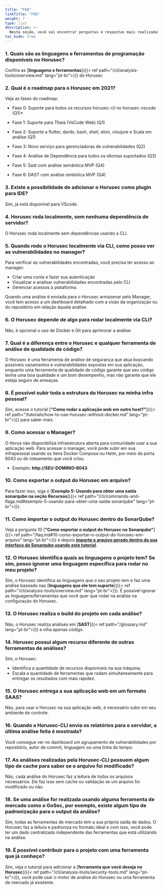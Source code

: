 ```yaml
---
title: "FAQ"
linkTitle: "FAQ"
weight: 7
type: list
description: >-
  Nesta seção, você vai encontrar perguntas e respostas mais realizadas pela comunidade sobre o Horusec.
toc_hide: true
---
```


### **1. Quais são as linguagens e ferramentas de programação disponíveis no Horusec?**

Confira as [**linguagens e ferramentas**]({{< ref path="/cli/analysis-tools/overview.md" lang="pt-br">}}) do Horusec

### **2. Qual é o roadmap para o Horusec em 2021?**

Veja as fases do roadmap:

* Fase 0: Suporte para todos os recursos horusec-cli no horusec-vscode (Q1)*

* Fase 1: Suporte para Theia (VsCode Web) (Q1)

* Fase 2: Suporte a flutter, dardo, bash, shell, elixir, cloujure e Scala em análise (Q1)

* Fase 3: Novo serviço para gerenciadoras de vulnerabilidades (Q2)

* Fase 4: Análise de Dependência para todos os idiomas suportados (Q3)

* Fase 5: Sast com análise semântica MVP (Q4)

* Fase 6: DAST com análise simbólica MVP (Q4)
 
### **3. Existe a possibilidade de adicionar o Horusec como plugin para IDE?** 

Sim, já está disponível para VScode.

### **4.  Horusec roda localmente, sem nenhuma dependência de servidor?** 

O Horusec roda localmente sem dependências usando a CLI.

### **5. Quando rodo o Horusec localmente via CLI, como posso ver as vulnerabilidades no manager?** 

Para verificar as vulnerabilidades encontradas, você precisa ter acesso ao manager: 

* Criar uma conta e fazer sua autenticação
* Visualizar e analisar vulnerabilidades encontradas pelo CLI
* Gerenciar acessos à plataforma.

Quando uma análise é enviada para o Horusec armazenar pelo Manager, você tem acesso a um dashboard detalhado com a visão da organização ou do repositório em relação àquela análise.

### **6. O Horusec depende de algo para rodar localmente via CLI?** 

Não, é opcional o uso de Docker e Git para aprimorar a análise.

### **7. Qual é a diferença entre o Horusec e qualquer ferramenta de análise de qualidade de código?** 

O Horusec é uma ferramenta de análise de segurança que atua buscando possíveis vazamentos e vulnerabilidades expostas em sua aplicação, enquanto uma ferramenta de qualidade de código garante que seu código tenha uma boa qualidade e um bom desempenho, mas não garante que ele esteja seguro de ameaças.

### **8. É possível subir toda a estrutura do Horusec na minha infra pessoal?** 

Sim, acesse o tutorial [**"Como rodar a aplicação web em outro host?"**]({{< ref path="/tutorials/how-to-use-horusec-without-docker.md" lang="pt-br">}}) para saber mais.
 
### **9. Como acessar o Manager?**  

O Horus não disponibiliza infraestrutura aberta para comunidade usar a sua aplicação web. 
Para acessar o manager, você pode subir em sua infrapessoal usando os itens Docker Compose ou Helm, por meio da porta 8043 ou do roteamento que você criou. 
- Exemplo: **http://SEU-DOMINIO:8043**.
 
### **10. Como exportar o output do Horusec em arquivo?** 

Para fazer isso, siga o [**Exemplo 5: Usando para obter uma saída sonarqube na seção Recursos**]({{< ref path="/cli/commands-and-flags.md#exemplo-5-usando-para-obter-uma-saída-sonarqube" lang="pt-br">}}).

### **11. Como importar o output do Horusec dentro do SonarQube?**  

Veja a pergunta 10 [**"Como exportar o output do Horusec no Sonarqube"**]({{< ref path="/faq.md#10-como-exportar-o-output-do-horusec-em-arquivo" lang="pt-br">}}) e depois [**importe o arquivo gerado dentro da sua interface do Sonarqube usando este tutorial**](https://docs.sonarqube.org/latest/analysis/generic-issue/).


### **12. O Horusec identifica quais as linguagens o projeto tem? Se sim, posso ignorar uma linguagem específica para rodar no meu projeto?**  
 Sim, o Horusec identifica as linguagens que o seu projeto tem e faz uma análise baseado nas [**linguagens que ele tem suporte**]({{< ref path="/cli/analysis-tools/overview.md" lang="pt-br">}}). É possível ignorar as linguagens/ferramentas que você quer que rodar na análise na configuração do Horusec.


### **13.  O Horusec realiza o build do projeto em cada análise?**  
Não, o Horusec realiza análises em [**SAST**]{{< ref path="/glossary.md" lang="pt-br">}}) e olha apenas código. 

### **14. Horusec possui algum recurso diferente de outras ferramentas de análises?**  
Sim, o Horusec:
- Identifica a quantidade de recursos disponíveis na sua máquina;
- Escala a quantidade de ferramentas que rodam simultaneamente para entregar os resultados com mais rapidez. 

### **15. O Horusec entrega a sua aplicação web em um formato SAAS?**  
Não, para usar o Horusec na sua aplicação web, é necessário subir em seu ambiente de controle.

### **16. Quando a Horusec-CLI envia os relatórios para o servidor, a última análise feita é mostrada?** 
Você consegue ver no dashboard um agrupamento de vulnerabilidades por repositório, autor de commit, linguagem ou uma linha do tempo. 

### **17. As análises realizadas pela Horusec-CLI possuem algum tipo de cache para saber se o arquivo foi modificado?**  
Não, cada análise do Horusec faz a leitura de todos os arquivos necessários. Ele faz isso sem cache ou validação se um arquivo foi modificado ou não. 

### **18. Se uma análise for realizada usando alguma ferramenta de mercado como o GoSec, por exemplo, existe algum tipo de padronização para o output da análise?** 
Sim, todas as ferramentas de mercado tem a sua própria saída de dados. O Horusec faz a leitura e padroniza no formato ideal e com isso, você pode ter um dado centralizado independente das ferramentas que está utilizando na análise.

### **19. É possível contribuir para o projeto com uma ferramenta que já conheço?** 
Sim, veja o tutorial para adicionar a [**ferramenta que você deseja no Horusec**]({{< ref path="/cli/analysis-tools/security-tools.md" lang="pt-br">}}), você pode usar o motor de análise do Horusec ou  uma ferramenta de mercado já existente.

